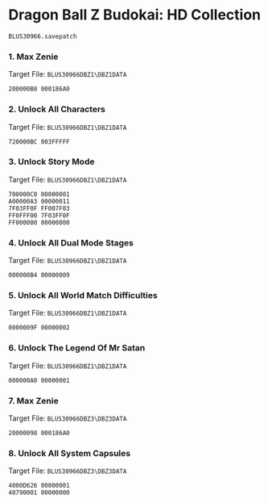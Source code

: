 #  Dragon Ball Z Budokai: HD Collection 

`BLUS30966.savepatch`

### 1. Max Zenie

Target File: `BLUS30966DBZ1\DBZ1DATA`

```
200000B8 000186A0
```

### 2. Unlock All Characters

Target File: `BLUS30966DBZ1\DBZ1DATA`

```
720000BC 003FFFFF
```

### 3. Unlock Story Mode

Target File: `BLUS30966DBZ1\DBZ1DATA`

```
700000C0 00000001
A00000A3 00000011
7F03FF0F FF007F03
FF0FFF00 7F03FF0F
FF000000 00000000
```

### 4. Unlock All Dual Mode Stages

Target File: `BLUS30966DBZ1\DBZ1DATA`

```
000000B4 00000009
```

### 5. Unlock All World Match Difficulties

Target File: `BLUS30966DBZ1\DBZ1DATA`

```
0000009F 00000002
```

### 6. Unlock The Legend Of Mr Satan

Target File: `BLUS30966DBZ1\DBZ1DATA`

```
000000A0 00000001
```

### 7. Max Zenie

Target File: `BLUS30966DBZ3\DBZ3DATA`

```
20000098 000186A0
```

### 8. Unlock All System Capsules

Target File: `BLUS30966DBZ3\DBZ3DATA`

```
4000D626 00000001
40790001 00000000
```

